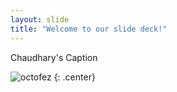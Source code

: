 ```yaml
---
layout: slide
title: "Welcome to our slide deck!"
---
```



Chaudhary's Caption

![octofez](https://octodex.github.com/images/octofez.png)
{: .center}
